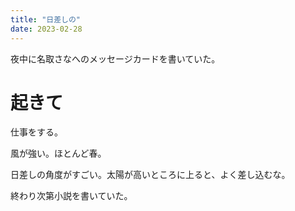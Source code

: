 ```yaml
---
title: "日差しの"
date: 2023-02-28
---
```


夜中に名取さなへのメッセージカードを書いていた。
# 起きて
仕事をする。

風が強い。ほとんど春。

日差しの角度がすごい。太陽が高いところに上ると、よく差し込むな。


終わり次第小説を書いていた。
